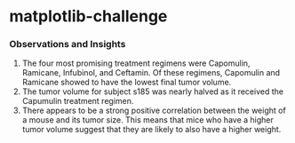 # matplotlib-challenge

### Observations and Insights
1. The four most promising treatment regimens were Capomulin, Ramicane, Infubinol, and Ceftamin. Of these regimens, Capomulin and Ramicane showed to have the lowest final tumor volume.
2. The tumor volume for subject s185 was nearly halved as it received the Capumulin treatment regimen.
3. There appears to be a strong positive correlation between the weight of a mouse and its tumor size. This means that mice who have a higher tumor volume suggest that they are likely to also have a higher weight. 
